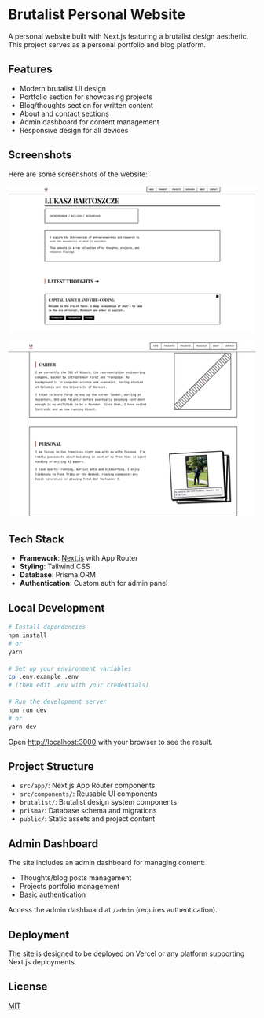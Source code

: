# Brutalist Personal Website

A personal website built with Next.js featuring a brutalist design aesthetic. This project serves as a personal portfolio and blog platform.

## Features

- Modern brutalist UI design
- Portfolio section for showcasing projects
- Blog/thoughts section for written content
- About and contact sections
- Admin dashboard for content management
- Responsive design for all devices

## Screenshots

Here are some screenshots of the website:

![Website Screenshot 1](screenshots/screenshot1.png)

![Website Screenshot 2](screenshots/screenshot2.png)

## Tech Stack

- **Framework**: [Next.js](https://nextjs.org) with App Router
- **Styling**: Tailwind CSS
- **Database**: Prisma ORM
- **Authentication**: Custom auth for admin panel

## Local Development

```bash
# Install dependencies
npm install
# or
yarn

# Set up your environment variables
cp .env.example .env
# (then edit .env with your credentials)

# Run the development server
npm run dev
# or
yarn dev
```

Open [http://localhost:3000](http://localhost:3000) with your browser to see the result.

## Project Structure

- `src/app/`: Next.js App Router components
- `src/components/`: Reusable UI components
- `brutalist/`: Brutalist design system components
- `prisma/`: Database schema and migrations
- `public/`: Static assets and project content

## Admin Dashboard

The site includes an admin dashboard for managing content:
- Thoughts/blog posts management
- Projects portfolio management
- Basic authentication

Access the admin dashboard at `/admin` (requires authentication).

## Deployment

The site is designed to be deployed on Vercel or any platform supporting Next.js deployments.

## License

[MIT](https://choosealicense.com/licenses/mit/)
